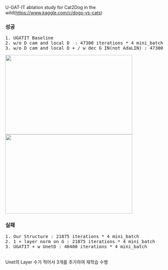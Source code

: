 U-GAT-IT ablation study for Cat2Dog in the wild(https://www.kaggle.com/c/dogs-vs-cats)

### 성공  
<pre>
1. UGATIT Baseline   
2. w/o D cam and local D  : 47300 iterations * 4 mini_batch
3. w/o D cam and local D + / w dec G IN(not AdaLIN) : 47300 iterations * 4 mini_batch
</pre>
<img src="https://user-images.githubusercontent.com/40943064/132364652-4836c4a9-da3c-4b8e-b4da-666eb892207e.png" width="400" height="250">     <img src="https://user-images.githubusercontent.com/40943064/132522298-bbee9056-4cf0-4a12-b0b4-0fc8868b4a57.png" width="400" height="250">  


### 실패  
<pre>
1. Our Structure : 21875 iterations * 4 mini_batch
2. 1 + layer norm on G : 21875 iterations * 4 mini_batch
3. UGATIT + w UnetD : 40400 iterations * 4 mini_batch
 
</pre>

Unet의 Layer 수가 적어서 3개를 추가하여 재학습 수행
